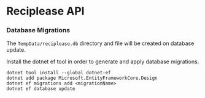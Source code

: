 # Reciplease API

### Database Migrations
The `TempData/reciplease.db` directory and file will be created on database update.

Install the dotnet ef tool in order to generate and apply database migrations.
```
dotnet tool install --global dotnet-ef
dotnet add package Microsoft.EntityFrameworkCore.Design
dotnet ef migrations add <migrationName>
dotnet ef database update
```